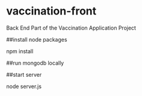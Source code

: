 # vaccination-front
Back End Part of the Vaccination Application Project

##install node packages

npm install 


##run mongodb locally 

##start server

node server.js




